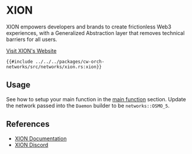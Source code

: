 # XION

XION empowers developers and brands to create frictionless Web3 experiences, with a Generalized Abstraction layer that removes technical barriers for all users.



[Visit XION's Website](https://xion.burnt.com/)

```rust,ignore
{{#include ../../../packages/cw-orch-networks/src/networks/xion.rs:xion}}
```

## Usage

See how to setup your main function in the [main function](../contracts/scripting.md#main-function) section. Update the network passed into the `Daemon` builder to be `networks::OSMO_5`.

## References

- [XION Documentation](https://docs.burnt.com/xion)
- [XION Discord](https://discord.com/invite/burnt)
